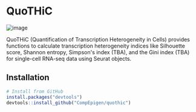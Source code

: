 # QuoTHiC
![image](https://github.com/CompEpigen/quothic/assets/9075573/33744fb4-1f8f-425b-846d-f8deb3420541)

QuoTHiC (Quantification of Transcription Heterogeneity in Cells) provides functions to calculate transcription heterogeneity indices like Silhouette score, Shannon entropy, Simpson's index (TBA), and the Gini index (TBA) for single-cell RNA-seq data using Seurat objects.


## Installation

```R
# Install from GitHub
install.packages("devtools")
devtools::install_github("CompEpigen/quothic")
```
